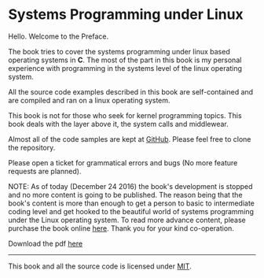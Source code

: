 # Systems Programming under Linux

Hello. Welcome to the Preface.

The book tries to cover the systems programming under linux based operating systems in **C**. The most of the part in this book is my personal experience with programming in the systems level of the linux operating system.

All the source code examples described in this book are self-contained and are compiled and ran on a linux operating system.

This book is not for those who seek for kernel programming topics. This book deals with the layer above it, the system calls and middlewear.

Almost all of the code samples are kept at [GitHub](https://github.com/madmax440/gists.git). Please feel free to clone the repository.



Please open a ticket for grammatical errors and bugs \(No more feature requests are planned\).



NOTE: As of today \(December 24  2016\) the book's development is stopped and no more content is going to be published. The reason being that the book's content is more than enough to get a person to basic to intermediate coding level and get hooked to the beautiful world of systems programming under the Linux operating system. To read more advance content, please purchase the book online [here](https://leanpub.com/linuxsystemprogrammingwithc). Thank you for your kind co-operation.

Download the pdf [here](https://github.com/DevNaga/linux-systems-programming-with-c/blob/master/book.pdf)

---

This book and all the source code is licensed under [MIT](https://opensource.org/licenses/MIT).


